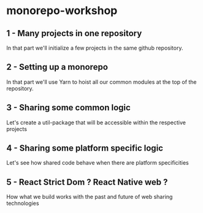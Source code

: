 # monorepo-workshop


## 1 - Many projects in one repository

In that part we'll initialize a few projects in the same github repository.

## 2 - Setting up a monorepo

In that part we'll use Yarn to hoist all our common modules at the top of the repository.

## 3 - Sharing some common logic

Let's create a util-package that will be accessible within the respective projects

## 4 - Sharing some platform specific logic

Let's see how shared code behave when there are platform specificities

## 5 - React Strict Dom ? React Native web ?

How what we build works with the past and future of web sharing technologies